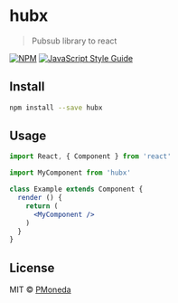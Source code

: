 # hubx

> Pubsub library to react

[![NPM](https://img.shields.io/npm/v/hubx.svg)](https://www.npmjs.com/package/hubx) [![JavaScript Style Guide](https://img.shields.io/badge/code_style-standard-brightgreen.svg)](https://standardjs.com)

## Install

```bash
npm install --save hubx
```

## Usage

```jsx
import React, { Component } from 'react'

import MyComponent from 'hubx'

class Example extends Component {
  render () {
    return (
      <MyComponent />
    )
  }
}
```

## License

MIT © [PMoneda](https://github.com/PMoneda)
